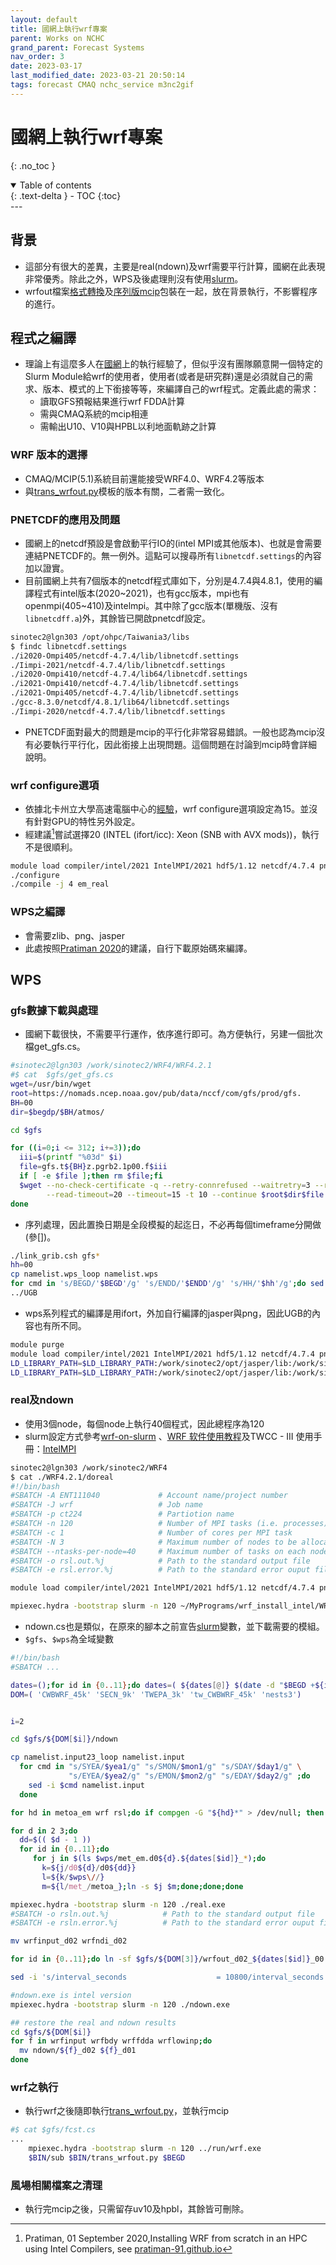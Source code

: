 ```yaml
---
layout: default
title: 國網上執行wrf專案
parent: Works on NCHC
grand_parent: Forecast Systems
nav_order: 3
date: 2023-03-17
last_modified_date: 2023-03-21 20:50:14
tags: forecast CMAQ nchc_service m3nc2gif
---
```


# 國網上執行wrf專案

{: .no_toc }

<details open markdown="block">
  <summary>
    Table of contents
  </summary>
  {: .text-delta }
- TOC
{:toc}
</details>
---

## 背景

- 這部分有很大的差異，主要是real(ndown)及wrf需要平行計算，國網在此表現非常優秀。除此之外，WPS及後處理則沒有使用[slurm][slurm]。
- wrfout檔案[格式轉換][trans]及[序列版mcip](#序列運作方案)包裝在一起，放在背景執行，不影響程序的進行。

## 程式之編譯

- 理論上有這麼多人在[國網][nchc]上的執行經驗了，但似乎沒有團隊願意開一個特定的Slurm Module給wrf的使用者，使用者(或者是研究群)還是必須就自己的需求、版本、模式的上下銜接等等，來編譯自己的wrf程式。定義此處的需求：
  - 讀取GFS預報結果進行wrf FDDA計算
  - 需與CMAQ系統的mcip相連
  - 需輸出U10、V10與HPBL以利地面軌跡之計算

### WRF 版本的選擇

- CMAQ/MCIP(5.1)系統目前還能接受WRF4.0、WRF4.2等版本
- 與[trans_wrfout.py][trans]模板的版本有關，二者需一致化。

### PNETCDF的應用及問題

- 國網上的netcdf預設是會啟動平行IO的(intel MPI或其他版本)、也就是會需要連結PNETCDF的。無一例外。這點可以搜尋所有`libnetcdf.settings`的內容加以證實。
- 目前國網上共有7個版本的netcdf程式庫如下，分別是4.7.4與4.8.1，使用的編譯程式有intel版本(2020~2021)，也有gcc版本，mpi也有openmpi(405~410)及intelmpi。其中除了gcc版本(單機版、沒有`libnetcdff.a`)外，其餘皆已開啟pnetcdf設定。

```bash
sinotec2@lgn303 /opt/ohpc/Taiwania3/libs
$ findc libnetcdf.settings
./i2020-Ompi405/netcdf-4.7.4/lib/libnetcdf.settings
./Iimpi-2021/netcdf-4.7.4/lib/libnetcdf.settings
./i2020-Ompi410/netcdf-4.7.4/lib64/libnetcdf.settings
./i2021-Ompi410/netcdf-4.7.4/lib/libnetcdf.settings
./i2021-Ompi405/netcdf-4.7.4/lib/libnetcdf.settings
./gcc-8.3.0/netcdf/4.8.1/lib64/libnetcdf.settings
./Iimpi-2020/netcdf-4.7.4/lib/libnetcdf.settings
```

- PNETCDF面對最大的問題是mcip的平行化非常容易錯誤。一般也認為mcip沒有必要執行平行化，因此銜接上出現問題。這個問題在討論到mcip時會詳細說明。

### wrf configure選項

- 依據北卡州立大學高速電腦中心的[經驗](https://hpc.ncsu.edu/Software/Software.php)，wrf configure選項設定為15。並沒有針對GPU的特性另外設定。
- 經建議[^1]嘗試選擇20 (INTEL (ifort/icc): Xeon (SNB with AVX mods))，執行不是很順利。

```bash
module load compiler/intel/2021 IntelMPI/2021 hdf5/1.12 netcdf/4.7.4 pnetcdf/1.12.2
./configure
./compile -j 4 em_real
```

### WPS之編譯

- 會需要zlib、png、jasper
- 此處按照[Pratiman 2020][Pratiman]的建議，自行下載原始碼來編譯。

## WPS

### gfs數據下載與處理

- 國網下載很快，不需要平行運作，依序進行即可。為方便執行，另建一個批次檔get_gfs.cs。

```bash
#sinotec2@lgn303 /work/sinotec2/WRF4/WRF4.2.1
#$ cat  $gfs/get_gfs.cs
wget=/usr/bin/wget
root=https://nomads.ncep.noaa.gov/pub/data/nccf/com/gfs/prod/gfs.
BH=00
dir=$begdp/$BH/atmos/

cd $gfs

for ((i=0;i <= 312; i+=3));do
  iii=$(printf "%03d" $i)
  file=gfs.t${BH}z.pgrb2.1p00.f$iii
  if [ -e $file ];then rm $file;fi
  $wget --no-check-certificate -q --retry-connrefused --waitretry=3 --random-wait \
        --read-timeout=20 --timeout=15 -t 10 --continue $root$dir$file
done
```

- 序列處理，因此置換日期是全段模擬的起迄日，不必再每個timeframe分開做(參[])。

```bash
./link_grib.csh gfs*
hh=00
cp namelist.wps_loop namelist.wps
for cmd in 's/BEGD/'$BEGD'/g' 's/ENDD/'$ENDD'/g' 's/HH/'$hh'/g';do sed -ie $cmd namelist.wps;done
../UGB
```

- wps系列程式的編譯是用ifort，外加自行編譯的jasper與png，因此UGB的內容也有所不同。

```bash
module purge
module load compiler/intel/2021 IntelMPI/2021 hdf5/1.12 netcdf/4.7.4 pnetcdf/1.12.2
LD_LIBRARY_PATH=$LD_LIBRARY_PATH:/work/sinotec2/opt/jasper/lib:/work/sinotec2/opt/png/lib ./ungrib.exe
LD_LIBRARY_PATH=$LD_LIBRARY_PATH:/work/sinotec2/opt/jasper/lib:/work/sinotec2/opt/png/lib ./metgrid.exe
```

### real及ndown

- 使用3個node，每個node上執行40個程式，因此總程序為120
- slurm設定方式參考[wrf-on-slurm](https://codelabs.developers.google.com/codelabs/wrf-on-slurm-gcp#3) 、[WRF 软件使用教程](https://ac.sugon.com/doc/1.0.6/11268/general-handbook/software-tutorial/wrf.html)及TWCC - III 使用手冊：[IntelMPI](https://man.twcc.ai/@TWCC-III-manual/H1Vyiuos_)

```bash
sinotec2@lgn303 /work/sinotec2/WRF4
$ cat ./WRF4.2.1/doreal
#!/bin/bash
#SBATCH -A ENT111040             # Account name/project number
#SBATCH -J wrf                   # Job name
#SBATCH -p ct224                 # Partiotion name
#SBATCH -n 120                   # Number of MPI tasks (i.e. processes)
#SBATCH -c 1                     # Number of cores per MPI task
#SBATCH -N 3                     # Maximum number of nodes to be allocated
#SBATCH --ntasks-per-node=40     # Maximum number of tasks on each node
#SBATCH -o rsl.out.%j            # Path to the standard output file
#SBATCH -e rsl.error.%j          # Path to the standard error ouput file

module load compiler/intel/2021 IntelMPI/2021 hdf5/1.12 netcdf/4.7.4 pnetcdf/1.12.2

mpiexec.hydra -bootstrap slurm -n 120 ~/MyPrograms/wrf_install_intel/WRF-4.2.1/main/real.exe
```

- ndown.cs也是類似，在原來的腳本之前宣告[slurm][slurm]變數，並下載需要的模組。
- `$gfs`、`$wps`為全域變數

```bash
#!/bin/bash
#SBATCH ...

dates=();for id in {0..11};do dates=( ${dates[@]} $(date -d "$BEGD +${id}days" +%Y-%m-%d) );done
DOM=( 'CWBWRF_45k' 'SECN_9k' 'TWEPA_3k' 'tw_CWBWRF_45k' 'nests3')


i=2

cd $gfs/${DOM[$i]}/ndown

cp namelist.input23_loop namelist.input
  for cmd in "s/SYEA/$yea1/g" "s/SMON/$mon1/g" "s/SDAY/$day1/g" \
             "s/EYEA/$yea2/g" "s/EMON/$mon2/g" "s/EDAY/$day2/g" ;do
    sed -i $cmd namelist.input
  done

for hd in metoa_em wrf rsl;do if compgen -G "${hd}*" > /dev/null; then rm -f ${hd}*;fi;done

for d in 2 3;do
  dd=$(( $d - 1 ))
  for id in {0..11};do
     for j in $(ls $wps/met_em.d0${d}.${dates[$id]}_*);do
       k=${j/d0${d}/d0${dd}}
       l=${k/$wps\//}
       m=${l/met_/metoa_};ln -s $j $m;done;done;done

mpiexec.hydra -bootstrap slurm -n 120 ./real.exe
#SBATCH -o rsln.out.%j            # Path to the standard output file
#SBATCH -e rsln.error.%j          # Path to the standard error ouput file

mv wrfinput_d02 wrfndi_d02

for id in {0..11};do ln -sf $gfs/${DOM[3]}/wrfout_d02_${dates[$id]}_00:00:00 wrfout_d01_${dates[$id]}_00:00:00;done

sed -i 's/interval_seconds                    = 10800/interval_seconds                    = 3600/g' namelist.input

#ndown.exe is intel version
mpiexec.hydra -bootstrap slurm -n 120 ./ndown.exe

## restore the real and ndown results
cd $gfs/${DOM[$i]}
for f in wrfinput wrfbdy wrffdda wrflowinp;do
  mv ndown/${f}_d02 ${f}_d01
done
```

### wrf之執行

- 執行wrf之後隨即執行[trans_wrfout.py][trans]，並執行mcip

```bash
#$ cat $gfs/fcst.cs
...
    mpiexec.hydra -bootstrap slurm -n 120 ../run/wrf.exe
    $BIN/sub $BIN/trans_wrfout.py $BEGD
```

### 風場相關檔案之清理

- 執行完mcip之後，只需留存uv10及hpbl，其餘皆可刪除。

[^1]: Pratiman, 01 September 2020,Installing WRF from scratch in an HPC using Intel Compilers, see [pratiman-91.github.io][pratiman]

[pratiman]: https://pratiman-91.github.io/2020/09/01/Installing-WRF-from-scratch-in-an-HPC-using-Intel-Compilers.html "Installing WRF from scratch in an HPC using Intel Compilers"

[nchc]: https://iservice.nchc.org.tw/nchc_service/nchc_service_twn3_hpc.php "國研院國網中心台灣杉三號(Taiwania 3)為國內提供開放服務申請的最大CPU高速計算主機(2021年)，擁有900個計算節點。"
[slurm]: ../../GridModels/TWNEPA_RecommCMAQ/module_slurm.md#slurm-commands "slurm-commands"
[trans]: ../../wind_models/WRFOUT/2.TransWrfout.md "因應intel MPI轉換wrfout格式"
